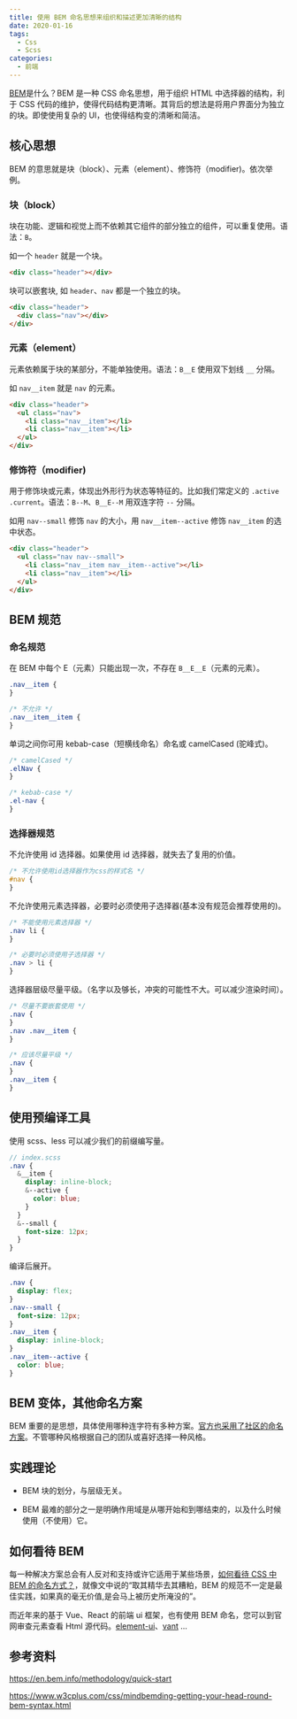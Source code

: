 ```yaml
---
title: 使用 BEM 命名思想来组织和描述更加清晰的结构
date: 2020-01-16
tags:
  - Css
  - Scss
categories:
  - 前端
---
```


[BEM](https://en.bem.info/methodology/quick-start/)是什么？BEM 是一种 CSS 命名思想，用于组织 HTML 中选择器的结构，利于 CSS 代码的维护，使得代码结构更清晰。其背后的想法是将用户界面分为独立的块。即使使用复杂的 UI，也使得结构变的清晰和简洁。

## 核心思想

BEM 的意思就是块（block）、元素（element）、修饰符（modifier)。依次举例。

### 块（block）

块在功能、逻辑和视觉上而不依赖其它组件的部分独立的组件，可以重复使用。语法：`B`。

如一个 `header` 就是一个块。

```html
<div class="header"></div>
```

块可以嵌套块, 如 `header`、`nav` 都是一个独立的块。

```html
<div class="header">
  <div class="nav"></div>
</div>
```

### 元素（element）

元素依赖属于块的某部分，不能单独使用。语法：`B__E` 使用双下划线 `__` 分隔。

如 `nav__item` 就是 `nav` 的元素。

```html
<div class="header">
  <ul class="nav">
    <li class="nav__item"></li>
    <li class="nav__item"></li>
  </ul>
</div>
```

### 修饰符（modifier)

用于修饰块或元素，体现出外形行为状态等特征的。比如我们常定义的 `.active` `.current`。语法：`B--M`、`B__E--M` 用双连字符 `--` 分隔。

如用 `nav--small` 修饰 `nav` 的大小，用 `nav__item--active` 修饰 `nav__item` 的选中状态。

```html
<div class="header">
  <ul class="nav nav--small">
    <li class="nav__item nav__item--active"></li>
    <li class="nav__item"></li>
  </ul>
</div>
```

## BEM 规范

### 命名规范

在 BEM 中每个 E（元素）只能出现一次，不存在 `B__E__E`（元素的元素）。

```css
.nav__item {
}

/* 不允许 */
.nav__item__item {
}
```

单词之间你可用 kebab-case（短横线命名）命名或 camelCased (驼峰式)。

```css
/* camelCased */
.elNav {
}

/* kebab-case */
.el-nav {
}
```

### 选择器规范

不允许使用 id 选择器。如果使用 id 选择器，就失去了复用的价值。

```css
/* 不允许使用id选择器作为css的样式名 */
#nav {
}
```

不允许使用元素选择器，必要时必须使用子选择器(基本没有规范会推荐使用的)。

```css
/* 不能使用元素选择器 */
.nav li {
}

/* 必要时必须使用子选择器 */
.nav > li {
}
```

选择器层级尽量平级。（名字以及够长，冲突的可能性不大。可以减少渲染时间）。

```css
/* 尽量不要嵌套使用 */
.nav {
}
.nav .nav__item {
}

/* 应该尽量平级 */
.nav {
}
.nav__item {
}
```

## 使用预编译工具

使用 scss、less 可以减少我们的前缀编写量。

```scss
// index.scss
.nav {
  &__item {
    display: inline-block;
    &--active {
      color: blue;
    }
  }
  &--small {
    font-size: 12px;
  }
}
```

编译后展开。

```css
.nav {
  display: flex;
}
.nav--small {
  font-size: 12px;
}
.nav__item {
  display: inline-block;
}
.nav__item--active {
  color: blue;
}
```

## BEM 变体，其他命名方案

BEM 重要的是思想，具体使用哪种连字符有多种方案。[官方也采用了社区的命名方案](https://en.bem.info/methodology/naming-convention/#alternative-naming-schemes)。不管哪种风格根据自己的团队或喜好选择一种风格。

## 实践理论

- BEM 块的划分，与层级无关。

- BEM 最难的部分之一是明确作用域是从哪开始和到哪结束的，以及什么时候使用（不使用）它。

## 如何看待 BEM

每一种解决方案总会有人反对和支持或许它适用于某些场景，[如何看待 CSS 中 BEM 的命名方式？](https://www.zhihu.com/question/2193515)，就像文中说的“取其精华去其糟粕，BEM 的规范不一定是最佳实践，如果真的毫无价值,是会马上被历史所淹没的”。

而近年来的基于 Vue、React 的前端 ui 框架，也有使用 BEM 命名，您可以到官网审查元素查看 Html 源代码。[element-ui](https://element.eleme.cn/#/zh-CN/component/installation)、[vant](https://youzan.github.io/vant/#/zh-CN/intro) ...

## 参考资料

<https://en.bem.info/methodology/quick-start>

<https://www.w3cplus.com/css/mindbemding-getting-your-head-round-bem-syntax.html>
